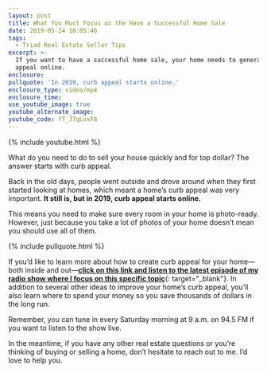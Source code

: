 ```yaml
---
layout: post
title: What You Must Focus on the Have a Successful Home Sale
date: 2019-05-24 18:05:46
tags:
  - Triad Real Estate Seller Tips
excerpt: >-
  If you want to have a successful home sale, your home needs to generate curb
  appeal online.
enclosure:
pullquote: 'In 2019, curb appeal starts online.'
enclosure_type: video/mp4
enclosure_time:
use_youtube_image: true
youtube_alternate_image:
youtube_code: fT_J7qLvxF8
---
```


{% include youtube.html %}

What do you need to do to sell your house quickly and for top dollar? The answer starts with curb appeal.&nbsp;

Back in the old days, people went outside and drove around when they first started looking at homes, which meant a home’s curb appeal was very important. **It still is, but in 2019, curb appeal starts online.&nbsp;**

This means you need to make sure every room in your home is photo-ready. However, just because you take a lot of photos of your home doesn’t mean you should use all of them.&nbsp;

{% include pullquote.html %}

If you’d like to learn more about how to create curb appeal for your home—both inside and out—[**click on this link and listen to the latest episode of my radio show where I focus on this specific topic**](https://www.jasonbramblett.com/blog/curb-appeal/){: target="_blank"}. In addition to several other ideas to improve your home’s curb appeal, you’ll also learn where to spend your money so you save thousands of dollars in the long run.&nbsp;

Remember, you can tune in every Saturday morning at 9 a.m. on 94.5 FM if you want to listen to the show live.&nbsp;

In the meantime, if you have any other real estate questions or you’re thinking of buying or selling a home, don’t hesitate to reach out to me. I’d love to help you.&nbsp;<br>&nbsp;

&nbsp;